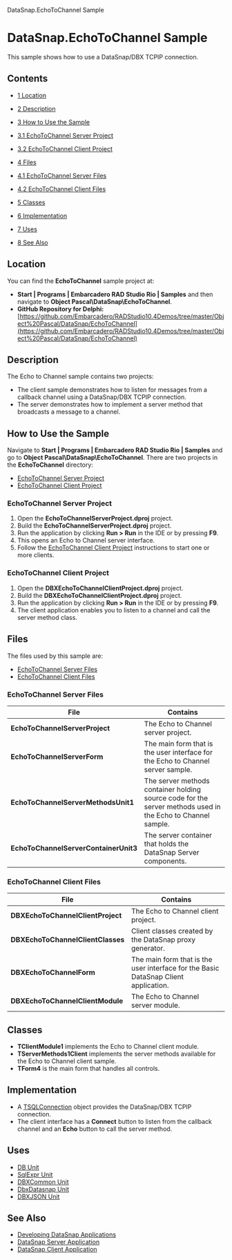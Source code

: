 DataSnap.EchoToChannel Sample[]()
# DataSnap.EchoToChannel Sample 


This sample shows how to use a DataSnap/DBX TCPIP connection. 
## Contents



* [1 Location](#Location)
* [2 Description](#Description)
* [3 How to Use the Sample](#How_to_Use_the_Sample)

* [3.1 EchoToChannel Server Project](#EchoToChannel_Server_Project)
* [3.2 EchoToChannel Client Project](#EchoToChannel_Client_Project)

* [4 Files](#Files)

* [4.1 EchoToChannel Server Files](#EchoToChannel_Server_Files)
* [4.2 EchoToChannel Client Files](#EchoToChannel_Client_Files)

* [5 Classes](#Classes)
* [6 Implementation](#Implementation)
* [7 Uses](#Uses)
* [8 See Also](#See_Also)


## Location 

You can find the **EchoToChannel** sample project at:
* **Start | Programs | Embarcadero RAD Studio Rio | Samples** and then navigate to **Object Pascal\DataSnap\EchoToChannel**.
* **GitHub Repository for Delphi:**[https://github.com/Embarcadero/RADStudio10.4Demos/tree/master/Object%20Pascal/DataSnap/EchoToChannel](https://github.com/Embarcadero/RADStudio10.4Demos/tree/master/Object%20Pascal/DataSnap/EchoToChannel)

## Description 

The Echo to Channel sample contains two projects:
*  The client sample demonstrates how to listen for messages from a callback channel using a DataSnap/DBX TCPIP connection.
*  The server demonstrates how to implement a server method that broadcasts a message to a channel.

## How to Use the Sample 

Navigate to **Start | Programs | Embarcadero RAD Studio Rio | Samples** and go to **Object Pascal\DataSnap\EchoToChannel**. There are two projects in the **EchoToChannel** directory:
* [EchoToChannel Server Project](#EchoToChannel_Server_Project)
* [EchoToChannel Client Project](#EchoToChannel_Client_Project)

### EchoToChannel Server Project 


1.  Open the **EchoToChannelServerProject.dproj** project.
2.  Build the **EchoToChannelServerProject.dproj** project.
3.  Run the application by clicking **Run > Run** in the IDE or by pressing **F9**.
4.  This opens an Echo to Channel server interface.
5.  Follow the [EchoToChannel Client Project](#EchoToChannel_Client_Project) instructions to start one or more clients.

### EchoToChannel Client Project 


1.  Open the **DBXEchoToChannelClientProject.dproj** project.
2.  Build the **DBXEchoToChannelClientProject.dproj** project.
3.  Run the application by clicking **Run > Run** in the IDE or by pressing **F9**.
4.  The client application enables you to listen to a channel and call the server method class.

## Files 

The files used by this sample are:
* [EchoToChannel Server Files](#EchoToChannel_Server_Files)
* [EchoToChannel Client Files](#EchoToChannel_Client_Files)

### EchoToChannel Server Files 



|**File**                             |**Contains**                                                                                               |
|-------------------------------------|-----------------------------------------------------------------------------------------------------------|
|**EchoToChannelServerProject**       |The Echo to Channel server project.                                                                        |
|**EchoToChannelServerForm**          |The main form that is the user interface for the Echo to Channel server sample.                            |
|**EchoToChannelServerMethodsUnit1**  |The server methods container holding source code for the server methods used in the Echo to Channel sample.|
|**EchoToChannelServerContainerUnit3**|The server container that holds the DataSnap Server components.                                            |


### EchoToChannel Client Files 



|**File**                         |**Contains**                                                                       |
|---------------------------------|-----------------------------------------------------------------------------------|
|**DBXEchoToChannelClientProject**|The Echo to Channel client project.                                                |
|**DBXEchoToChannelClientClasses**|Client classes created by the DataSnap proxy generator.                            |
|**DBXEchoToChannelForm**         |The main form that is the user interface for the Basic DataSnap Client application.|
|**DBXEchoToChannelClientModule** |The Echo to Channel server module.                                                 |


## Classes 


* **TClientModule1** implements the Echo to Channel client module.
* **TServerMethods1Client** implements the server methods available for the Echo to Channel client sample.
* **TForm4** is the main form that handles all controls.

## Implementation 


*  A [TSQLConnection](http://docwiki.embarcadero.com/Libraries/en/Data.SqlExpr.TSQLConnection) object provides the DataSnap/DBX TCPIP connection.
*  The client interface has a **Connect** button to listen from the callback channel and an **Echo** button to call the server method.

## Uses 


* [DB Unit](http://docwiki.embarcadero.com/Libraries/en/Data.DB)
* [SqlExpr Unit](http://docwiki.embarcadero.com/Libraries/en/Data.SqlExpr)
* [DBXCommon Unit](http://docwiki.embarcadero.com/Libraries/en/Data.DBXCommon)
* [DbxDatasnap Unit](http://docwiki.embarcadero.com/Libraries/en/Data.DbxDatasnap)
* [DBXJSON Unit](http://docwiki.embarcadero.com/Libraries/en/Data.DBXJSON)

## See Also 


* [Developing DataSnap Applications](http://docwiki.embarcadero.com/RADStudio/en/Developing_DataSnap_Applications)
* [DataSnap Server Application](http://docwiki.embarcadero.com/RADStudio/en/DataSnap_Server_Application)
* [DataSnap Client Application](http://docwiki.embarcadero.com/RADStudio/en/DataSnap_Client_Application)





